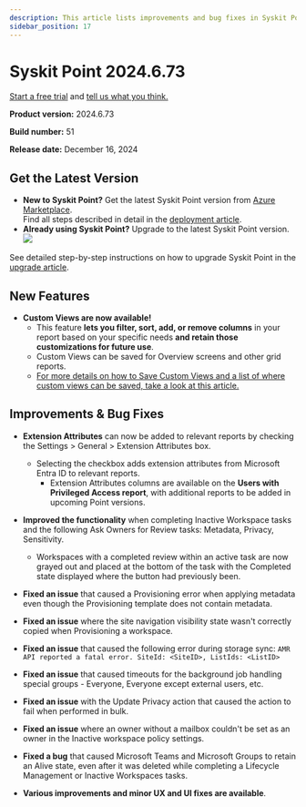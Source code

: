 ```yaml
---
description: This article lists improvements and bug fixes in Syskit Point version 2024.6.73
sidebar_position: 17
---
```


# Syskit Point 2024.6.73

[Start a free trial](https://www.syskit.com/products/point/free-trial/) and [tell us what you think.](https://www.syskit.com/company/contact-us/)

**Product version:** 2024.6.73

**Build number:** 51

**Release date:** December 16, 2024

## Get the Latest Version

* **New to Syskit Point?** Get the latest Syskit Point version from [Azure Marketplace](https://azuremarketplace.microsoft.com/en-us/marketplace/apps/syskitltd.syskit\_point).\
 Find all steps described in detail in the [deployment article](../../../set-up-point-enterprise/deployment/deploy-syskit-point.md).
* **Already using Syskit Point?** Upgrade to the latest Syskit Point version.\
 [![](https://aka.ms/deploytoazurebutton)](https://portal.azure.com/#create/Microsoft.Template/uri/https%3A%2F%2Fsyskitassetsstorage.blob.core.windows.net%2Fpoint%2FARMTemplates%2FPointUpdateDeploy%2FPointUpdateTemplate.json)

See detailed step-by-step instructions on how to upgrade Syskit Point in the [upgrade article](../../../set-up-point-enterprise/deployment/upgrade-syskit-point.md).

## New Features

* **Custom Views are now available!**
  * This feature **lets you filter, sort, add, or remove columns** in your report based on your specific needs **and retain those customizations for future use**.
  * Custom Views can be saved for Overview screens and other grid reports.
  * [For more details on how to Save Custom Views and a list of where custom views can be saved, take a look at this article.](../../../configuration/custom-views.md)


## Improvements & Bug Fixes

* **Extension Attributes** can now be added to relevant reports by checking the Settings > General > Extension Attributes box.
  * Selecting the checkbox adds extension attributes from Microsoft Entra ID to relevant reports. 
    * Extension Attributes columns are available on the **Users with Privileged Access report**, with additional reports to be added in upcoming Point versions.

* **Improved the functionality** when completing Inactive Workspace tasks and the following Ask Owners for Review tasks: Metadata, Privacy, Sensitivity.
  * Workspaces with a completed review within an active task are now grayed out and placed at the bottom of the task with the Completed state displayed where the button had previously been. 

* **Fixed an issue** that caused a Provisioning error when applying metadata even though the Provisioning template does not contain metadata. 

* **Fixed an issue** where the site navigation visibility state wasn't correctly copied when Provisioning a workspace. 

* **Fixed an issue** that caused the following error during storage sync: `AMR API reported a fatal error. SiteId: <SiteID>, ListIds: <ListID>`

* **Fixed an issue** that caused timeouts for the background job handling special groups - Everyone, Everyone except external users, etc. 

* **Fixed an issue** with the Update Privacy action that caused the action to fail when performed in bulk. 

* **Fixed an issue** where an owner without a mailbox couldn't be set as an owner in the Inactive workspace policy settings.

* **Fixed a bug** that caused Microsoft Teams and Microsoft Groups to retain an Alive state, even after it was deleted while completing a Lifecycle Management or Inactive Workspaces tasks. 

* **Various improvements and minor UX and UI fixes are available**.
